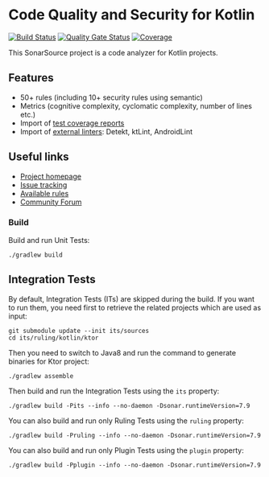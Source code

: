 Code Quality and Security for Kotlin
==========

[![Build Status](https://api.cirrus-ci.com/github/SonarSource/sonar-kotlin.svg?branch=master)](https://cirrus-ci.com/github/SonarSource/sonar-kotlin) [![Quality Gate Status](https://next.sonarqube.com/sonarqube/api/project_badges/measure?project=org.sonarsource.kotlin%3Akotlin&metric=alert_status)](https://next.sonarqube.com/sonarqube/dashboard?id=org.sonarsource.kotlin%3Akotlin) [![Coverage](https://next.sonarqube.com/sonarqube/api/project_badges/measure?project=org.sonarsource.kotlin%3Akotlin&metric=coverage)](https://next.sonarqube.com/sonarqube/dashboard?id=org.sonarsource.kotlin%3Akotlin)

This SonarSource project is a code analyzer for Kotlin projects.

Features
--------

* 50+ rules (including 10+ security rules using semantic)
* Metrics (cognitive complexity, cyclomatic complexity, number of lines etc.)
* Import of [test coverage reports](https://docs.sonarqube.org/display/PLUG/Code+Coverage+by+Unit+Tests+for+Java+Project)
* Import of [external linters](https://docs.sonarqube.org/latest/analysis/external-issues/): Detekt, ktLint, AndroidLint


Useful links
------------

* [Project homepage](https://redirect.sonarsource.com/plugins/kotlin.html)
* [Issue tracking](https://jira.sonarsource.com/browse/SONARKT/)
* [Available rules](https://rules.sonarsource.com/kotlin)
* [Community Forum](https://community.sonarsource.com/)


### Build
Build and run Unit Tests:

    ./gradlew build

## Integration Tests

By default, Integration Tests (ITs) are skipped during the build.
If you want to run them, you need first to retrieve the related projects which are used as input:

    git submodule update --init its/sources
    cd its/ruling/kotlin/ktor
    
Then you need to switch to Java8 and run the command to generate binaries for Ktor project:

    ./gradlew assemble

Then build and run the Integration Tests using the `its` property:

    ./gradlew build -Pits --info --no-daemon -Dsonar.runtimeVersion=7.9

You can also build and run only Ruling Tests using the `ruling` property:

    ./gradlew build -Pruling --info --no-daemon -Dsonar.runtimeVersion=7.9

You can also build and run only Plugin Tests using the `plugin` property:

    ./gradlew build -Pplugin --info --no-daemon -Dsonar.runtimeVersion=7.9

